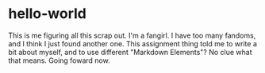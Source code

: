 # hello-world
This is me figuring all this scrap out. 
I'm a fangirl. I have too many fandoms, and I think I just found another one. This assignment thing told me to write a bit about myself, and to use different "Markdown Elements"? No clue what that means. Going foward now. 
